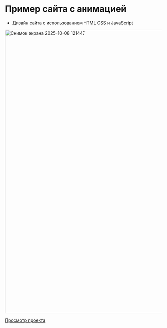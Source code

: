 # Пример сайта с анимацией

- Дизайн сайта с использованием HTML CSS и JavaScript

<img width="1602" height="910" alt="Снимок экрана 2025-10-08 121447" src="https://github.com/user-attachments/assets/c184409c-6a0c-4512-99b2-94991794098d" />

[Просмотр проекта](https://malinmaxim.github.io/Shop/)
